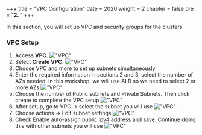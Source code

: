 +++
title = "VPC Configuration"
date = 2020
weight = 2
chapter = false
pre = "<b>2. </b>"
+++

In this section, you will set up VPC and security groups for the clusters
### VPC Setup
<!-- {{% notice info %}}
{{% /notice %}} -->
1. Access **VPC**.
!["VPC"](/images/VPC/6.png)
2. Select **Create VPC**.
!["VPC"](/images/VPC/7.png)
3. Choose VPC and more to set up subnets simultaneously
4. Enter the required information in sections 2 and 3, select the number of AZs needed. In this workshop, we will use ALB so we need to select 2 or more AZs
!["VPC"](/images/VPC/1.png)
5. Choose the number of Public subnets and Private Subnets. Then click create to complete the VPC setup
!["VPC"](/images/VPC/2.png)
6. After setup, go to VPC -> select the subnet you will use
!["VPC"](/images/VPC/3.png)
7. Choose actions -> Edit subnet settings
!["VPC"](/images/VPC/4.png)
8. Check Enable auto-assign public ipv4 address and save. Continue doing this with other subnets you will use
!["VPC"](/images/VPC/5.png)


